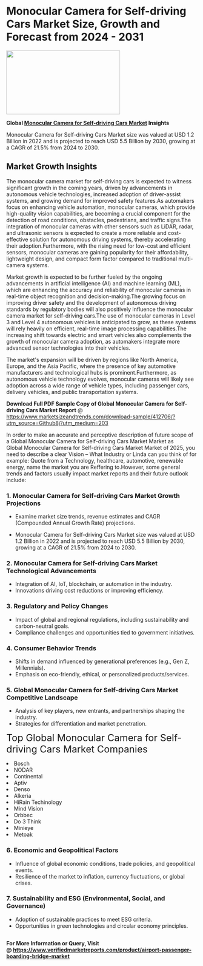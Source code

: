 <H1>Monocular Camera for Self-driving Cars Market Size, Growth and Forecast from 2024 - 2031</H1><img class="aligncenter size-medium wp-image-584254" src="https://thirdeyenews.in/wp-content/uploads/2024/09/Global-Market-Research-300x168.jpeg" alt="" width="300" height="168" /><p><strong>Global&nbsp;<a href="https://www.marketsizeandtrends.com/download-sample/412706/?utm_source=Github8j?utm_medium=203">Monocular Camera for Self-driving Cars Market</a> Insights</strong></p><p>Monocular Camera for Self-driving Cars Market size was valued at USD 1.2 Billion in 2022 and is projected to reach USD 5.5 Billion by 2030, growing at a CAGR of 21.5% from 2024 to 2030.</p><p><h2>Market Growth Insights</h2> <p>The monocular camera market for self-driving cars is expected to witness significant growth in the coming years, driven by advancements in autonomous vehicle technologies, increased adoption of driver-assist systems, and growing demand for improved safety features.As automakers focus on enhancing vehicle automation, monocular cameras, which provide high-quality vision capabilities, are becoming a crucial component for the detection of road conditions, obstacles, pedestrians, and traffic signs.The integration of monocular cameras with other sensors such as LiDAR, radar, and ultrasonic sensors is expected to create a more reliable and cost-effective solution for autonomous driving systems, thereby accelerating their adoption.Furthermore, with the rising need for low-cost and efficient sensors, monocular cameras are gaining popularity for their affordability, lightweight design, and compact form factor compared to traditional multi-camera systems.</p> <p>Market growth is expected to be further fueled by the ongoing advancements in artificial intelligence (AI) and machine learning (ML), which are enhancing the accuracy and reliability of monocular cameras in real-time object recognition and decision-making.The growing focus on improving driver safety and the development of autonomous driving standards by regulatory bodies will also positively influence the monocular camera market for self-driving cars.The use of monocular cameras in Level 3 and Level 4 autonomous vehicles is anticipated to grow, as these systems will rely heavily on efficient, real-time image processing capabilities.The increasing shift towards electric and smart vehicles also complements the growth of monocular camera adoption, as automakers integrate more advanced sensor technologies into their vehicles.<p>The market's expansion will be driven by regions like North America, Europe, and the Asia Pacific, where the presence of key automotive manufacturers and technological hubs is prominent.Furthermore, as autonomous vehicle technology evolves, monocular cameras will likely see adoption across a wide range of vehicle types, including passenger cars, delivery vehicles, and public transportation systems.</p> <p><span class=""><strong>Download Full PDF Sample Copy of Global Monocular Camera for Self-driving Cars Market Report</strong> @ <a href="https://www.marketsizeandtrends.com/download-sample/412706/?utm_source=Github8j?utm_medium=203" target="_blank">https://www.marketsizeandtrends.com/download-sample/412706/?utm_source=Github8j?utm_medium=203</a></span></p><p>In order to make an accurate and perceptive description of future scope of a Global&nbsp;Monocular Camera for Self-driving Cars Market Market as Global&nbsp;Monocular Camera for Self-driving Cars Market Market of 2025, you need to describe a clear Vision &ndash; What Industry or Linda can you think of for example: Quote from a Technology, healthcare, automotive, renewable energy, name the market you are Reffering to.However, some general trends and factors usually impact market reports and their future outlook include:</p><h3>1.&nbsp;<strong>Monocular Camera for Self-driving Cars Market Growth Projections</strong></h3><ul><li>Examine market size trends, revenue estimates and CAGR (Compounded Annual Growth Rate) projections.</li><li><p>Monocular Camera for Self-driving Cars Market size was valued at USD 1.2 Billion in 2022 and is projected to reach USD 5.5 Billion by 2030, growing at a CAGR of 21.5% from 2024 to 2030.</p></li></ul><h3>2.&nbsp;<strong>Monocular Camera for Self-driving Cars Market Technological Advancements</strong></h3><ul><li>Integration of AI, IoT, blockchain, or automation in the industry.</li><li>Innovations driving cost reductions or improving efficiency.</li></ul><h3>3.&nbsp;<strong>Regulatory and Policy Changes</strong></h3><ul><li>Impact of global and regional regulations, including sustainability and carbon-neutral goals.</li><li>Compliance challenges and opportunities tied to government initiatives.</li></ul><h3>4.&nbsp;<strong>Consumer Behavior Trends</strong></h3><ul><li>Shifts in demand influenced by generational preferences (e.g., Gen Z, Millennials).</li><li>Emphasis on eco-friendly, ethical, or personalized products/services.</li></ul><h3>5.&nbsp;<strong>Global Monocular Camera for Self-driving Cars Market Competitive Landscape</strong></h3><ul><li>Analysis of key players, new entrants, and partnerships shaping the industry.</li><li>Strategies for differentiation and market penetration.</li></ul><p data-pm-slice="1 1 []"><span style="color: inherit; font-family: inherit; font-size: 25px;">Top Global Monocular Camera for Self-driving Cars Market Companies</span></p><div class="" data-test-id=""><p><li>Bosch</li><li> NODAR</li><li> Continental</li><li> Aptiv</li><li> Denso</li><li> Alkeria</li><li> HiRain Techinology</li><li> Mind Vision</li><li> Orbbec</li><li> Do 3 Think</li><li> Minieye</li><li> Metoak</li></p></div><h3>6.&nbsp;<strong>Economic and Geopolitical Factors</strong></h3><ul><li>Influence of global economic conditions, trade policies, and geopolitical events.</li><li>Resilience of the market to inflation, currency fluctuations, or global crises.</li></ul><h3>7.&nbsp;<strong>Sustainability and ESG (Environmental, Social, and Governance)</strong></h3><ul><li>Adoption of sustainable practices to meet ESG criteria.</li><li>Opportunities in green technologies and circular economy principles.</li></ul><h2><strong style="font-size: 14px;">For More Information or Query, Visit @&nbsp;</strong><a style="background-color: #ffffff; font-size: 14px;" href="https://www.marketsizeandtrends.com/report/monocular-camera-for-self-driving-cars-market/" target="_blank">https://www.verifiedmarketreports.com/product/airport-passenger-boarding-bridge-market</a></h2>